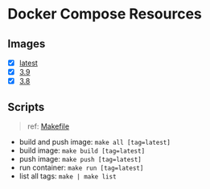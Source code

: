 # Docker Compose Resources

## Images

- [x] [latest](./latest/Dockerfile)
- [x] [3.9](./3.9/Dockerfile)
- [x] [3.8](./3.8/Dockerfile)

## Scripts

>ref: [Makefile](./Makefile)

- build and push image: `make all [tag=latest]`
- build image: `make build [tag=latest]`
- push image: `make push [tag=latest]`
- run container: `make run [tag=latest]`
- list all tags: `make | make list`
